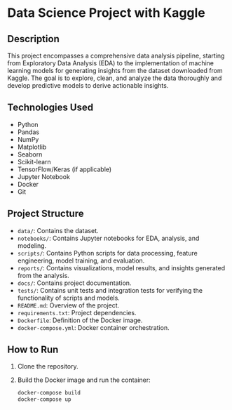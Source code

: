 # Data Science Project with Kaggle

## Description

This project encompasses a comprehensive data analysis pipeline, starting from Exploratory Data Analysis (EDA) to the implementation of machine learning models for generating insights from the dataset downloaded from Kaggle. The goal is to explore, clean, and analyze the data thoroughly and develop predictive models to derive actionable insights.

## Technologies Used

- Python
- Pandas
- NumPy
- Matplotlib
- Seaborn
- Scikit-learn
- TensorFlow/Keras (if applicable)
- Jupyter Notebook
- Docker
- Git

## Project Structure

- `data/`: Contains the dataset.
- `notebooks/`: Contains Jupyter notebooks for EDA, analysis, and modeling.
- `scripts/`: Contains Python scripts for data processing, feature engineering, model training, and evaluation.
- `reports/`: Contains visualizations, model results, and insights generated from the analysis.
- `docs/`: Contains project documentation.
- `tests/`: Contains unit tests and integration tests for verifying the functionality of scripts and models.
- `README.md`: Overview of the project.
- `requirements.txt`: Project dependencies.
- `Dockerfile`: Definition of the Docker image.
- `docker-compose.yml`: Docker container orchestration.

## How to Run

1. Clone the repository.
2. Build the Docker image and run the container:

   ```bash
   docker-compose build
   docker-compose up
